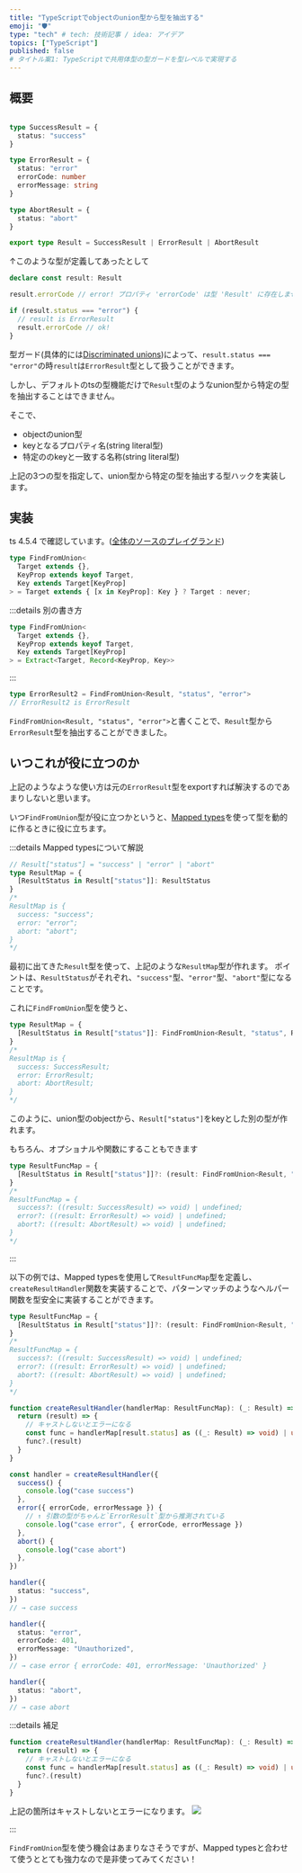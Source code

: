 ```yaml
---
title: "TypeScriptでobjectのunion型から型を抽出する"
emoji: "🛡"
type: "tech" # tech: 技術記事 / idea: アイデア
topics: ["TypeScript"]
published: false
# タイトル案1: TypeScriptで共用体型の型ガードを型レベルで実現する
---
```

## 概要

```ts

type SuccessResult = {
  status: "success"
}

type ErrorResult = {
  status: "error"
  errorCode: number
  errorMessage: string
}

type AbortResult = {
  status: "abort"
}

export type Result = SuccessResult | ErrorResult | AbortResult
```
↑このような型が定義してあったとして

```ts
declare const result: Result

result.errorCode // error! プロパティ 'errorCode' は型 'Result' に存在しません。

if (result.status === "error") {
  // result is ErrorResult
  result.errorCode // ok!
}

```

型ガード(具体的には[Discriminated unions](https://www.typescriptlang.org/docs/handbook/2/narrowing.html#discriminated-unions))によって、`result.status === "error"`の時`result`は`ErrorResult`型として扱うことができます。

しかし、デフォルトのtsの型機能だけで`Result`型のようなunion型から特定の型を抽出することはできません。

そこで、

- objectのunion型
- keyとなるプロパティ名(string literal型)
- 特定ののkeyと一致する名称(string literal型)

上記の3つの型を指定して、union型から特定の型を抽出する型ハックを実装します。

## 実装

ts 4.5.4 で確認しています。([全体のソースのプレイグランド](https://www.typescriptlang.org/ja/play?#code/C4TwDgpgBAYglgOwCYwE4HsC2BVBd0IA8AUFFACoCGqA5hMFBAB7ATIDOUA3gL4A0pKAGkIIAAoYwjFmyScA1qPQAzCtTrABZESGmsOa2vQDaOiejABdYgD4oAXkMa9szlyjGmURMNHmrAFy+ujxQAPxO9FBBCBAAbhCoxMQA9ClQoJCwiCgYOHgEJGlkkQzM+nLc-Knp2n6SLgaKICqlAsV1uuWupab1FtbFdo4AoiyolADGwIRURppQAEoQk+ioSIRmknzBNjbJmdAAygCuk5MQ7OzL7CcANgyOXILswJTAJ+xBAES355fsb7EHgHcDQEaoDCoG73R7cF5vD5fKDfRJQoFkNFrADC6CQEBiJ0wACNEoIsagALIAyh0IKvVCIGjA0FZACCxLWwBhDwc8LIr3enx+lE5qGAQJBxEOS0usL5p3+Vx5DAAPlAIVCVVB1RyuSrWdAVZTKFInoJjCqjojPt4ELLbg9jL8bYDLJYgvBkGgsLh8EQVTsXULATsra79lKUgAqYjG01854Cs4XK5BRWp65yh4AbnJkLWQU1axVebIoq5QT14tLLOjKUNDthMBOCEmJrN-I84ZDdqbTuDSO+7rCQQAFKhs8BPTkffl-YRAyjBUOw1PrSGbABKBx2OLoOBIFkxuNTlttjuJl4pgGjqBjidT9M35VTnf2PcHpA79Wt-HKRAICQMtGALVA7wfSdHWnDUwJVd9P0PH8oD-CAANiYDBArcUIMfaCqzFbk313KB9yQnUUOQNDAMwkF62SZRW2mf0oEmSd3ggFUAAlKGQO5EjHAALXikH4qlTSCFVz3bU0t3HAB9STiI-Uivy7ScPlQe08NhBCuzIYpAFqGQBjhkAToZAAmGQB1BkAKwZABEGQALBkACoZAEuGQAfhkAawZrMAaIZBDIVYEFeKBGLbPlhL4xIO2MKDYQAOhXT5LCgShOAfRT+2APSyO-CjUPQoDfKCpiwhinSHi3QQQSlfzArC0TEj5NiIA47iRLEsckygP5MzHHcOr8gh2HQfiYrudAaDHb5JmS6AuoBb5yrIapMTA9rQKhXF8R2ClqSuWloB4XqCuKQBEwigQBUfUAB1NADsGQBo9UAGQZAEMGQBghkAZIZ7IAA2LaEp3em7AGkGQBIhkACuNABo7QBVBkAGIZADMGWyfJKViBqGiARrGiapvYaAKW+HZ3ApDaIC2sCdvYPaoAOiqtCSwiev0hGAqRlHxsm6aqa5eaKeBcriFqtqOvi5FfhfUNOZqKBACTCViWdmq5kh5gS+ddH4scpvG8QJKAABYAAYAEYVaJmk6RRXBKBOYBBLWOAAC8gOxkXigl9HMbA7g1pxNWgm1vW3apQ31YAchNs2LcZG2kH9snZda+WERDEVCLt8mHcljHWfFYggA))

```ts
type FindFromUnion<
  Target extends {},
  KeyProp extends keyof Target,
  Key extends Target[KeyProp]
> = Target extends { [x in KeyProp]: Key } ? Target : never;
```

:::details 別の書き方

```ts
type FindFromUnion<
  Target extends {},
  KeyProp extends keyof Target,
  Key extends Target[KeyProp]
> = Extract<Target, Record<KeyProp, Key>>
```

:::


```ts
type ErrorResult2 = FindFromUnion<Result, "status", "error">
// ErrorResult2 is ErrorResult
```

`FindFromUnion<Result, "status", "error">`と書くことで、`Result`型から`ErrorResult`型を抽出することができました。



## いつこれが役に立つのか

上記のようなような使い方は元の`ErrorResult`型をexportすれば解決するのであまりしないと思います。

いつ`FindFromUnion`型が役に立つかというと、[Mapped types](https://www.typescriptlang.org/docs/handbook/2/mapped-types.html)を使って型を動的に作るときに役に立ちます。

:::details Mapped typesについて解説

```ts
// Result["status"] = "success" | "error" | "abort"
type ResultMap = {
  [ResultStatus in Result["status"]]: ResultStatus
}
/*
ResultMap is {
  success: "success";
  error: "error";
  abort: "abort";
}
*/
```

最初に出てきた`Result`型を使って、上記のような`ResultMap`型が作れます。
ポイントは、`ResultStatus`がそれぞれ、`"success"`型、`"error"`型、`"abort"`型になることです。

これに`FindFromUnion`型を使うと、

```ts
type ResultMap = {
  [ResultStatus in Result["status"]]: FindFromUnion<Result, "status", ResultStatus>
}
/*
ResultMap is {
  success: SuccessResult;
  error: ErrorResult;
  abort: AbortResult;
}
*/
```

このように、union型のobjectから、`Result["status"]`をkeyとした別の型が作れます。

もちろん、オプショナルや関数にすることもできます

```ts
type ResultFuncMap = {
  [ResultStatus in Result["status"]]?: (result: FindFromUnion<Result, "status", ResultStatus>) => void
}
/*
ResultFuncMap = {
  success?: ((result: SuccessResult) => void) | undefined;
  error?: ((result: ErrorResult) => void) | undefined;
  abort?: ((result: AbortResult) => void) | undefined;
}
*/
```

:::

以下の例では、Mapped typesを使用して`ResultFuncMap`型を定義し、`createResultHandler`関数を実装することで、パターンマッチのようなヘルパー関数を型安全に実装することができます。


```ts
type ResultFuncMap = {
  [ResultStatus in Result["status"]]?: (result: FindFromUnion<Result, "status", ResultStatus>) => void
}
/*
ResultFuncMap = {
  success?: ((result: SuccessResult) => void) | undefined;
  error?: ((result: ErrorResult) => void) | undefined;
  abort?: ((result: AbortResult) => void) | undefined;
}
*/

function createResultHandler(handlerMap: ResultFuncMap): (_: Result) => void {
  return (result) => {
    // キャストしないとエラーになる
    const func = handlerMap[result.status] as ((_: Result) => void) | undefined
    func?.(result)
  }
}

const handler = createResultHandler({
  success() {
    console.log("case success")
  },
  error({ errorCode, errorMessage }) {
    // ↑ 引数の型がちゃんと`ErrorResult`型から推測されている
    console.log("case error", { errorCode, errorMessage })
  },
  abort() {
    console.log("case abort")
  },
})

handler({
  status: "success",
})
// → case success

handler({
  status: "error",
  errorCode: 401,
  errorMessage: "Unauthorized",
})
// → case error { errorCode: 401, errorMessage: 'Unauthorized' }

handler({
  status: "abort",
})
// → case abort

```

:::details 補足

```ts
function createResultHandler(handlerMap: ResultFuncMap): (_: Result) => void {
  return (result) => {
    // キャストしないとエラーになる
    const func = handlerMap[result.status] as ((_: Result) => void) | undefined
    func?.(result)
  }
}
```

上記の箇所はキャストしないとエラーになります。
![](https://storage.googleapis.com/zenn-user-upload/42ca9de641d0-20220209.png)

:::


`FindFromUnion`型を使う機会はあまりなさそうですが、Mapped typesと合わせて使うととても強力なので是非使ってみてください！
